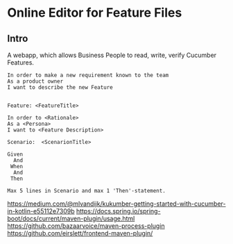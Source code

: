 # Online Editor for Feature Files

## Intro

A webapp, which allows Business People to read, write, verify Cucumber Features.


```
In order to make a new requirement known to the team 
As a product owner
I want to describe the new Feature
```

```

Feature: <FeatureTitle>

In order to <Rationale>
As a <Persona>
I want to <Feature Description>

Scenario:  <ScenarionTitle>

Given
  And
 When
  And
 Then 

Max 5 lines in Scenario and max 1 'Then'-statement.

```


https://medium.com/@mlvandijk/kukumber-getting-started-with-cucumber-in-kotlin-e55112e7309b
https://docs.spring.io/spring-boot/docs/current/maven-plugin/usage.html
https://github.com/bazaarvoice/maven-process-plugin
https://github.com/eirslett/frontend-maven-plugin/
